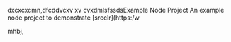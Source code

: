dxcxcxcmn,dfcddvcxv xv cvxdmlsfssdsExample Node Project
An example node project to demonstrate [srcclr](https:/w

mhbj,
